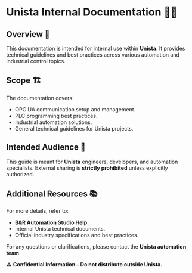 # Unista Internal Documentation 📖🔧

## Overview 🚀

This documentation is intended for internal use within **Unista**. It provides technical guidelines and best practices across various automation and industrial control topics.

## Scope 🏗️

The documentation covers:

- OPC UA communication setup and management.
- PLC programming best practices.
- Industrial automation solutions.
- General technical guidelines for Unista projects.

## Intended Audience 🎯

This guide is meant for **Unista** engineers, developers, and automation specialists. External sharing is **strictly prohibited** unless explicitly authorized.

## Additional Resources 📚

For more details, refer to:

- **B&R Automation Studio Help**.
- Internal Unista technical documents.
- Official industry specifications and best practices.

For any questions or clarifications, please contact the **Unista automation team**.

⚠️ **Confidential Information – Do not distribute outside Unista.**

